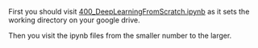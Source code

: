 First you should visit [400_DeepLearningFromScratch.ipynb](https://github.com/kameda-yoshinari/IMISToolExeA2021/blob/main/400/400_DeepLearningFromScratch.ipynb) as it sets the working directory on your google drive.  

Then you visit the ipynb files from the smaller number to the larger. 
